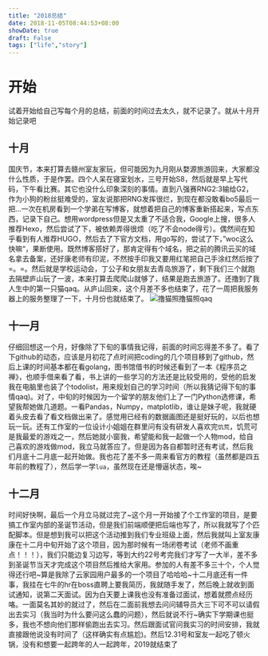 ```yaml
---
title: "2018总结"
date: 2018-11-05T08:44:53+08:00
showDate: true
draft: False
tags: ["life","story"]
---
```


# 开始

试着开始给自己写每个月的总结，前面的时间过去太久，就不记录了。就从十月开始记录吧

## 十月

国庆节，本来打算去赣州室友家玩，但可能因为九月刚从婺源旅游回来，大家都没什么性质，于是作罢。四个人呆在寝室划水，三号开始S8，然后就是早上写代码，下午看比赛。其它也没什么印象深刻的事情。直到八强赛RNG2:3输给G2，作为小狗的粉丝挺难受的，室友说那把RNG发挥很烂，到现在都没敢看bo5最后一把...一次在机房看到一个学弟在写博客，就想着把自己的博客重新搭起来，写点东西，记录下自己。想用wordpress但是又太重了不适合我，Google上搜，很多人推荐Hexo，然后尝试了下，被依赖弄得很烦（吃了不会node得亏）。偶然间在知乎看到有人推荐HUGO，然后去了下官方文档，用go写的，尝试了下，”woc这么快嘛“，果断使用。既然博客搭好了，那肯定得有个域名，把之前的腾讯云买的域名拿去备案，还好康老师有印泥，不然按手印我又要用红笔把自己手涂红然后按了=。=。然后就是学校运动会，丁公子和女朋友去青岛旅游了，剩下我们三个就跑去隔壁庐山玩了一波，本来打算去爬爬山就够了，结果是跑去旅游了。还撸到了我人生中的第一只猫qaq。从庐山回来，这个月差不多也结束了，花了一周把我服务器上的服务整理了一下，十月份也就结束了。 ![撸猫照](./lumao.jpg)撸猫照qaq

## 十一月

仔细回想这一个月，好像除了下旬的事情我记得，前面的时间忘得差不多了。看了下github的动态，应该是月初花了点时间把coding的几个项目移到了github，然后上课的时间基本都在看golang，图书馆借书的时候还看到了一本《程序员之禅》，也顺手借来看了看，书上讲的一些学习的方法还是比较受用的，受他的启发我在电脑里也装了个todolist，用来规划自己的学习时间（所以我猜记得下旬的事情qaq)。对了，中旬的时候因为一个留学的朋友他们上了一门Python选修课，希望我帮她做几道题。一看Pandas，Numpy，matplotlib，谁让是妹子呢，我就硬着头皮去看了看文档做出来了。感觉用已经有的数据画图还是挺好玩的，以后也想玩一玩。还有工作室的一位设计小姐姐在群里问有没有研发人喜欢完`饥荒`，饥荒可是我最爱的游戏之一，然后她就小窗我，希望能和我一起做一个人物mod，给自己喜欢的游戏做mod，我立马就答应了。但是因为各自都暂时还有考试，然后我们月底十二月底一起开始做。我也花了差不多一周来看官方的教程（虽然都是四五年前的教程了），然后学一学`lua`，虽然现在还是懵逼状态，唉~

## 十二月

时间好快啊，最后一个月立马就过完了~这个月一开始接了个工作室的项目，是要搞工作室内部的圣诞节活动，但是我们前端顺便把后端也写了，所以我就写了个匹配脚本。但是想到我可以把这个活动推到我们专业班级上面，然后我就叫上室友康康在十二月中旬开始了这个项目，因为那时候有一场闭卷考试（老师不画重点！！！），我们只能边复习边写，等到大约22号考完我们才写了一大半，差不多到圣诞节当天才完成这个项目然后推给大家用。参加的人有差不多三十个，个人觉得还行吧~算是我除了云家园用户最多的一个项目了哈哈哈~十二月底还有一件事，我挂在七牛的hr在boss直聘上要我简历，我就随手发了，然后晚上就收到面试通知，说第二天面试。因为白天要上课我也没有准备过面试，想着就攒点经历咯。一面莫名其妙的就过了，然后在二面前我想去问问辅导员大三下可不可以请假出去实习（我当时为什么要问这么蠢的问题），然后就说不行~确实下学期课也挺多，我也不想向他们那样偷跑出去实习。然后跟面试官问我实习的时间安排，我就直接跟他说没有时间了（这样确实有点尴尬)。然后12.31号和室友一起吃了顿火锅，没有和想要一起跨年的人一起跨年，2019就结束了